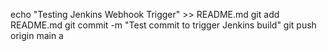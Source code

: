 echo "Testing Jenkins Webhook Trigger" >> README.md
git add README.md
git commit -m "Test commit to trigger Jenkins build"
git push origin main
a
